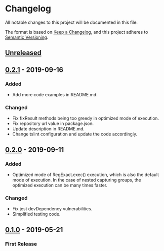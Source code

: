 # Changelog
All notable changes to this project will be documented in this file.

The format is based on [Keep a Changelog](https://keepachangelog.com/en/1.0.0/),
and this project adheres to [Semantic Versioning](https://semver.org/spec/v2.0.0.html).

## [Unreleased]

## [0.2.1] - 2019-09-16
### Added
- Add more code examples in README.md.
### Changed
- Fix fixResult methods being too greedy in optimized mode of execution.
- Fix repository url value in package.json.
- Update description in README.md.
- Change tslint configuration and update the code accordingly.

## [0.2.0] - 2019-09-11
### Added
- Optimized mode of RegExact.exec() execution, which is also the default mode of execution. In the case of nested capturing groups, the optimized execution can be many times faster.
### Changed
- Fix jest devDependency vulnerabilities.
- Simplified testing code.

## [0.1.0] - 2019-05-21
### First Release

[Unreleased]: https://github.com/marpri/regexact/compare/v0.2.1...HEAD
[0.2.1]: https://github.com/marpri/regexact/releases/tag/v0.2.1
[0.2.0]: https://github.com/marpri/regexact/releases/tag/v0.2.0
[0.1.0]: https://github.com/marpri/regexact/releases/tag/v0.1.0

